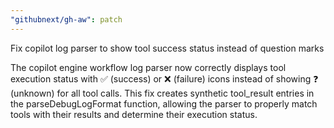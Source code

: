 ```yaml
---
"githubnext/gh-aw": patch
---
```


Fix copilot log parser to show tool success status instead of question marks

The copilot engine workflow log parser now correctly displays tool execution status with ✅ (success) or ❌ (failure) icons instead of showing ❓ (unknown) for all tool calls. This fix creates synthetic tool_result entries in the parseDebugLogFormat function, allowing the parser to properly match tools with their results and determine their execution status.
